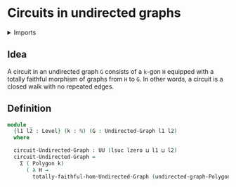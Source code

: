 # Circuits in undirected graphs

<details><summary>Imports</summary>
```agda
module graph-theory.circuits-undirected-graphs where
open import elementary-number-theory.natural-numbers
open import foundation.dependent-pair-types
open import foundation.universe-levels
open import graph-theory.polygons
open import graph-theory.totally-faithful-morphisms-undirected-graphs
open import graph-theory.undirected-graphs
```
</details>

## Idea

A circuit in an undirected graph `G` consists of a `k`-gon `H` equipped with a totally faithful morphism of graphs from `H` to `G`. In other words, a circuit is a closed walk with no repeated edges.

## Definition

```agda
module _
  {l1 l2 : Level} (k : ℕ) (G : Undirected-Graph l1 l2)
  where

  circuit-Undirected-Graph : UU (lsuc lzero ⊔ l1 ⊔ l2)
  circuit-Undirected-Graph =
    Σ ( Polygon k)
      ( λ H →
        totally-faithful-hom-Undirected-Graph (undirected-graph-Polygon k H) G)
```
